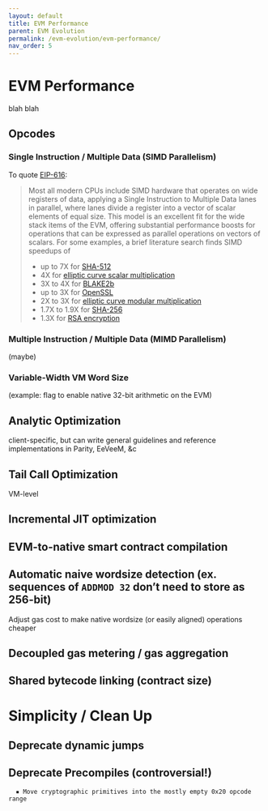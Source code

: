 ```yaml
---
layout: default
title: EVM Performance
parent: EVM Evolution
permalink: /evm-evolution/evm-performance/
nav_order: 5
---
```


# EVM Performance

blah blah

## Opcodes

### Single Instruction / Multiple Data (SIMD Parallelism)

To quote [EIP-616](https://github.com/ethereum/EIPs/issues/616):

> Most all modern CPUs include SIMD hardware that operates on wide registers of data, applying a Single Instruction to Multiple Data lanes in parallel, where lanes divide a register into a vector of scalar elements of equal size. This model is an excellent fit for the wide stack items of the EVM, offering substantial performance boosts for operations that can be expressed as parallel operations on vectors of scalars. For some examples, a brief literature search finds SIMD speedups of
>   * up to 7X for [SHA-512](http://keccak.noekeon.org/sw_performance.html)
>   * 4X for [elliptic curve scalar multiplication](http://link.springer.com/chapter/10.1007/3-540-45439-X_16)
>   * 3X to 4X for [BLAKE2b](https://github.com/minio/blake2b-simd)
>   * up to 3X for [OpenSSL](https://software.intel.com/en-us/articles/improving-openssl-performance)
>   * 2X to 3X for [elliptic curve modular multiplication](http://ieee-hpec.org/2013/index_htm_files/24-Simd-acceleration-Pabbuleti-2886999.pdf)
>   * 1.7X to 1.9X for [SHA-256](https://github.com/minio/sha256-simd)
>   * 1.3X for [RSA encryption](http://citeseerx.ist.psu.edu/viewdoc/download?doi=10.1.1.738.1218&rep=rep1&type=pdf)

### Multiple Instruction / Multiple Data (MIMD Parallelism)
(maybe)

### Variable-Width VM Word Size

(example: flag to enable native 32-bit arithmetic on the EVM)

## Analytic Optimization

client-specific, but can write general guidelines and reference implementations in Parity, EeVeeM, &c

## Tail Call Optimization
VM-level

## Incremental JIT optimization

## EVM-to-native smart contract compilation

## Automatic naive wordsize detection (ex. sequences of `ADDMOD 32` don’t need to store as 256-bit)
Adjust gas cost to make native wordsize (or easily aligned) operations cheaper

## Decoupled gas metering / gas aggregation

## Shared bytecode linking (contract size)

# Simplicity / Clean Up
## Deprecate dynamic jumps
## Deprecate Precompiles (controversial!)
      ▪ Move cryptographic primitives into the mostly empty 0x20 opcode range
